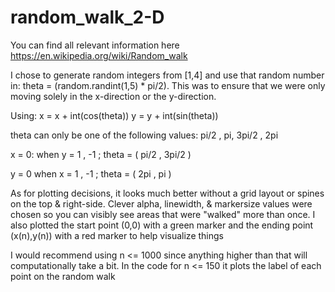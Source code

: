 # random_walk_2-D

You can find all relevant information here https://en.wikipedia.org/wiki/Random_walk

I chose to generate random integers from [1,4] and use that random number in: theta = (random.randint(1,5) * pi/2).
This was to ensure that we were only moving solely in the x-direction or the y-direction.

Using:
      x = x + int(cos(theta))
      y = y + int(sin(theta))
      
theta can only be one of the following values: pi/2 , pi, 3pi/2 , 2pi


x = 0: when y = 1 , -1 ; theta = ( pi/2 , 3pi/2 )
       
y = 0 when x = 1 , -1 ; theta = ( 2pi , pi )
       
As for plotting decisions, it looks much better without a grid layout or spines on the top & right-side.
Clever alpha, linewidth, & markersize values were chosen so you can visibly see areas that were "walked" more than once.
I also plotted the start point (0,0) with a green marker and the ending point (x(n),y(n)) with a red marker to help visualize things


I would recommend using n <= 1000 since anything higher than that will computationally take a bit. In the code for n <= 150 it plots the label of each point on the random walk
